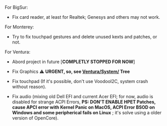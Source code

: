 [Ventura/System/]: https://github.com/sebasrock156/Acer-V3-572-TMP246-OpenCore/tree/Ventura/System/Library

For BigSur:

- Fix card reader, at least for Realtek; Genesys and others may not work.


For Monterey:

- Try to fix touchpad gestures and delete unused kexts and patches, or not.


For Ventura:

- Abord project in future [**COMPLETLY STOPPED FOR NOW**]

- Fix Graphics ⚠️ **URGENT, so, see [Ventura/System/] Tree**

- Fix touchpad (If it's possible, don't use VoodooI2C, system crash without reason).

- Fix audio (mixing old Dell EFI and current Acer EFI; for now, audio is disabled for strange ACPI Errors, **PS: DON'T ENABLE HPET Patches, cause APCI error with Kernel Panic on MacOS, ACPI Error BSOD on Windows and some peripherical fails on Linux**
; it's solve using a older version of OpenCore).

